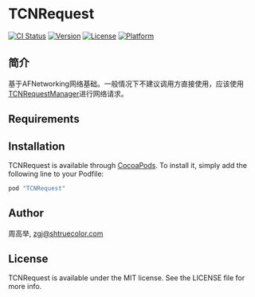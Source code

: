# TCNRequest

[![CI Status](http://img.shields.io/travis/周高举/TCNRequest.svg?style=flat)](https://travis-ci.org/周高举/TCNRequest)
[![Version](https://img.shields.io/cocoapods/v/TCNRequest.svg?style=flat)](http://cocoapods.org/pods/TCNRequest)
[![License](https://img.shields.io/cocoapods/l/TCNRequest.svg?style=flat)](http://cocoapods.org/pods/TCNRequest)
[![Platform](https://img.shields.io/cocoapods/p/TCNRequest.svg?style=flat)](http://cocoapods.org/pods/TCNRequest)

## 简介

基于AFNetworking网络基础。一般情况下不建议调用方直接使用，应该使用[TCNRequestManager](http://git.1kxun.com/ios/TCNRequestManager)进行网络请求。

## Requirements

## Installation

TCNRequest is available through [CocoaPods](http://cocoapods.org). To install
it, simply add the following line to your Podfile:

```ruby
pod "TCNRequest"
```

## Author

周高举, zgj@shtruecolor.com

## License

TCNRequest is available under the MIT license. See the LICENSE file for more info.
